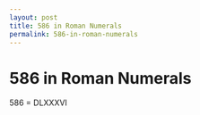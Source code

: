 ```yaml
---
layout: post
title: 586 in Roman Numerals
permalink: 586-in-roman-numerals
---
```


# 586 in Roman Numerals

586 = DLXXXVI
